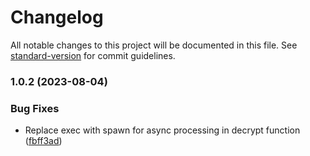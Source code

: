 # Changelog

All notable changes to this project will be documented in this file. See [standard-version](https://github.com/conventional-changelog/standard-version) for commit guidelines.

### 1.0.2 (2023-08-04)

### Bug Fixes

* Replace exec with spawn for async processing in decrypt function ([fbff3ad](https://github.com/pedrolucasmag/win-cliauth/commit/fbff3ad7a6a064fb983a181bf17aaefb9f1ace58))